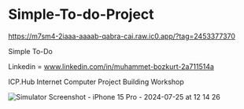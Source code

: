# Simple-To-do-Project

https://m7sm4-2iaaa-aaaab-qabra-cai.raw.ic0.app/?tag=2453377370

Simple To-Do

Linkedin = www.linkedin.com/in/muhammet-bozkurt-2a711514a

ICP.Hub Internet Computer Project Building Workshop


![Simulator Screenshot - iPhone 15 Pro - 2024-07-25 at 12 14 26](https://github.com/user-attachments/assets/2a9ce18d-41f4-4c56-ac51-c6c4d5ee747d)
